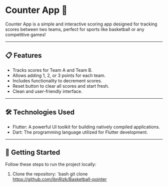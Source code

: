 # Counter App 🏀

Counter App is a simple and interactive scoring app designed for tracking scores between two teams, perfect for sports like basketball or any competitive games!

---

## 📋 Features

- Tracks scores for Team A and Team B.
- Allows adding 1, 2, or 3 points for each team.
- Includes functionality to decrement scores.
- Reset button to clear all scores and start fresh.
- Clean and user-friendly interface.

---

## 🛠 Technologies Used

- Flutter: A powerful UI toolkit for building natively compiled applications.
- Dart: The programming language utilized for Flutter development.

---

## 🚀 Getting Started

Follow these steps to run the project locally:

1. Clone the repository:
   `bash 
   git clone https://github.com/ibnRizk/Basketball-pointer
